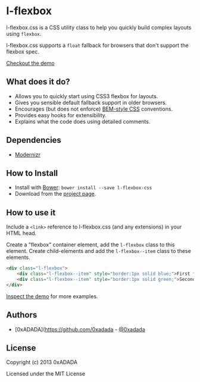 # l-flexbox

l-flexbox.css is a CSS utility class to help you quickly build complex
layouts using `flexbox`.

l-flexbox.css supports a `float` fallback for browsers that don't support
the flexbox spec.

[Checkout the demo](http://htmlpreview.github.io/?https://github.com/ronaldjadams/l-flexbox-css/blob/master/demo.html)

## What does it do?

* Allows you to quickly start using CSS3 flexbox for layouts.
* Gives you sensible default fallback support in older browsers.
* Encourages (but does not enforce) [BEM-style CSS](http://bem.info/method/) conventions.
* Provides easy hooks for extensibility.
* Explains what the code does using detailed comments.

## Dependencies

* [Modernizr](https://github.com/Modernizr/Modernizr)

## How to Install
* Install with [Bower](http://bower.io/): `bower install --save l-flexbox-css`
* Download from the [project page](https://github.com/ronaldjadams/l-flexbox-css).

## How to use it

Include a `<link>` reference to l-flexbox.css (and any extensions) in your HTML head.

Create a "flexbox" container element, add the `l-flexbox` class to this element.
Create child-elements and add the `l-flexbox--item` class to these elements.

```html
<div class="l-flexbox">
    <div class="l-flexbox--item" style="border:1px solid blue;">First flex item</div>
    <div class="l-flexbox--item" style="border:1px solid green;">Second flex item</div>
</div>
```

[Inspect the demo](http://htmlpreview.github.io/?https://github.com/ronaldjadams/l-flexbox-css/blob/master/demo.html) for more examples.

## Authors

* [0xADADA](https://github.com/0xadada - [@0xadada](http://twitter.com/0xadada)

## License

Copyright (c) 2013 0xADADA

Licensed under the MIT License
